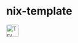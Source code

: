 # nix-template

<a href="https://idx.google.com/new?template=https://github.com/waxz/nix-template">
  <img height="32" alt="Try in IDX" src="https://cdn.idx.dev/btn/try_dark_32.svg">
</a>
